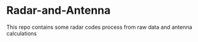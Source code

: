 # Radar-and-Antenna
This repo contains some radar codes process from raw data and antenna calculations
